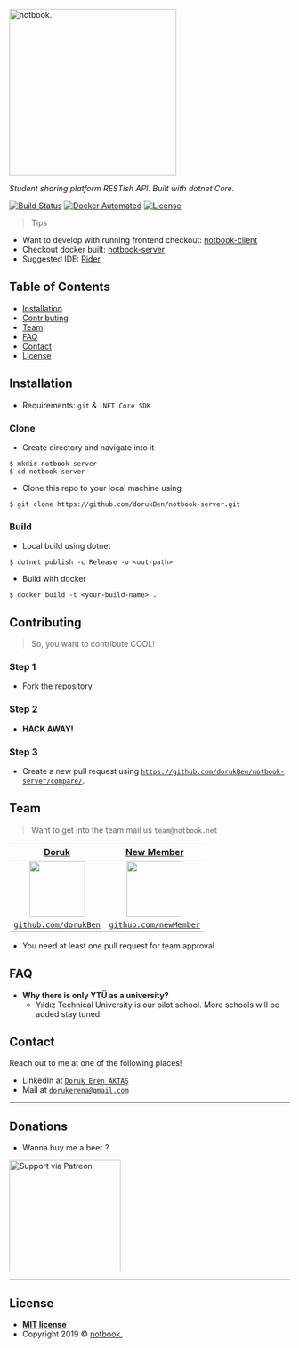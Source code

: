 <a href="http://notbook.net"><img width="300" src="https://i.ibb.co/BgKrd7q/notbook-logo.png" title="notbook." alt="notbook."></a>

<!-- [![notbook.](https://i.ibb.co/BgKrd7q/notbook-logo.png)](http://notbook.net) -->

*Student sharing platform RESTish API. Built with dotnet Core.*

[![Build Status](https://travis-ci.com/dorukBen/notbook-server.svg?branch=master)](https://travis-ci.com/dorukBen/notbook-server)
[![Docker Automated](https://img.shields.io/docker/automated/jrottenberg/ffmpeg.svg)](https://hub.docker.com/r/dorukben/notbook-server)
[![License](http://img.shields.io/:license-mit-blue.svg?style=flat-square)](http://badges.mit-license.org)

> Tips

- Want to develop with running frontend checkout: <a href="https://github.com/dorukBen/notbook-client">notbook-client<a/>
- Checkout docker built: <a href="https://hub.docker.com/r/dorukben/notbook-server">notbook-server<a/>
- Suggested IDE: <a href="https://www.jetbrains.com/rider/">Rider<a/>

## Table of Contents
- [Installation](#installation)
- [Contributing](#contributing)
- [Team](#team)
- [FAQ](#faq)
- [Contact](#contact)
- [License](#license)

## Installation
- Requirements: `git` & `.NET Core SDK`

### Clone
- Create directory and navigate into it
```shell
$ mkdir notbook-server
$ cd notbook-server
```
- Clone this repo to your local machine using
```shell
$ git clone https://github.com/dorukBen/notbook-server.git
```

### Build
- Local build using dotnet
```shell
$ dotnet publish -c Release -o <out-path>
```

- Build with docker
```shell
$ docker build -t <your-build-name> .
```

## Contributing
> So, you want to contribute COOL!

### Step 1

- Fork the repository

### Step 2
- **HACK AWAY!**

### Step 3
- Create a new pull request using <a href="https://github.com/dorukBen/notbook-server/compare/" target="_blank">`https://github.com/dorukBen/notbook-server/compare/`</a>.

## Team
> Want to get into the team mail us `team@notbook.net`


| <a href="https://github.com/dorukBen" target="_blank">**Doruk**</a> | <a href="" target="_blank">**New Member**</a> | 
| :---------------------------------------------------------------: | :---------------------------------------------------------------: |
| <img width="100" src="https://avatars2.githubusercontent.com/u/20422563?s=400"/> | <img width="100" src=""/> |
| <a href="https://github.com/dorukBen" target="_blank">`github.com/dorukBen`</a> | <a href="" target="_blank">`github.com/newMember`</a> |

- You need at least one pull request for team approval

## FAQ
- **Why there is only YTÜ as a university?**
    - Yıldız Technical University is our pilot school. More schools will be added stay tuned.
    
## Contact
Reach out to me at one of the following places!

- LinkedIn at <a href="www.linkedin.com/in/doruk-eren-aktaş" target="_blank">`Doruk Eren AKTAŞ`</a>
- Mail at <a href="mailto:dorukerena@gmail.com?Subject=Hello" target="_blank">`dorukerena@gmail.com`</a>

---

## Donations
- Wanna buy me a beer ?

<a href="https://www.patreon.com/notbook"><img width="200" alt="Support via Patreon" src="https://c5.patreon.com/external/logo/become_a_patron_button@2x.png"><a/>

---

## License
- **[MIT license](http://opensource.org/licenses/mit-license.php)**
- Copyright 2019 © <a href="http://notbook.net" target="_blank">notbook.</a>
